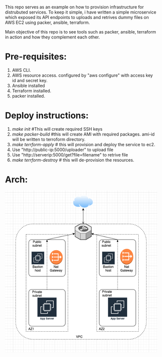 This repo serves as an example on how to provision infrastructure for distrubuted services.
To keep it simple, i have written a simple microservice which exposed its API endpoints to uploads and retrives dummy files on AWS EC2 using packer, ansible, terraform.

Main objective of this repo is to see tools such as packer, ansible, terraform in action and how they complement each other.

# Pre-requisites:

1) AWS CLI.
2) AWS resource access. configured by "aws configure" with access key id and secret key.
3) Ansible installed
4) Terraform installed.
5) packer installed.

# Deploy instructions:

1) *make init* #This will create required SSH keys
2) *make packer-build* #this will create AMI with required packages. ami-id will be written to terroform directory.
3) *make terrform-apply* # this will provision and deploy the service to ec2.
4) Use "http://public-ip:5000/uploader" to upload file
5) Use "http://serverip:5000/get?file=filename" to retrive file
5) *make terrform-destroy* # this will de-provision the resources.

# Arch:

![Alt text](images/arch.png "LLD")